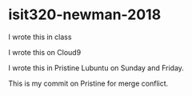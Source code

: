 # isit320-newman-2018

I wrote this in class

I wrote this on Cloud9

I wrote this in Pristine Lubuntu on Sunday and Friday.

This is my commit on Pristine for merge conflict.

